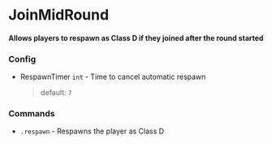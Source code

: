 ﻿# JoinMidRound

#### Allows players to respawn as Class D if they joined after the round started

### Config

- RespawnTimer `int` - Time to cancel automatic respawn

  > default: `7`

### Commands

- `.respawn` - Respawns the player as Class D